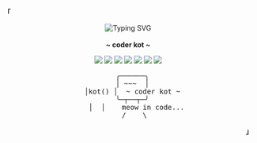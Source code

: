 <p align="left"><strong><samp>「</samp></strong></p>

<p align="center">
  <img src="https://readme-typing-svg.herokuapp.com?font=Iosevka&size=16&color=34bf1f&center=true&width=410&height=45&lines=hi+there+!" alt="Typing SVG">
  <br><br>
  <strong>~ coder kot ~</strong>
</p>

<p align="center">
  <img src="https://img.shields.io/badge/Kotlin-7F52FF?style=for-the-badge&logo=kotlin&logoColor=white"/>
  <img src="https://img.shields.io/badge/Jetpack_Compose-4285F4?style=for-the-badge&logo=jetpackcompose&logoColor=white"/>
  <img src="https://img.shields.io/badge/Dagger_Hilt-34A853?style=for-the-badge&logo=google&logoColor=white"/>
  <img src="https://img.shields.io/badge/Kotlin_Serialization-FF9800?style=for-the-badge&logo=kotlin&logoColor=white"/>
  <img src="https://img.shields.io/badge/AndroidX-3DDC84?style=for-the-badge&logo=android&logoColor=white"/>
  <img src="https://img.shields.io/badge/MVVM-6C63FF?style=for-the-badge&logo=architecture&logoColor=white"/>
  <img src="https://img.shields.io/badge/DeepSeek_API-6200EA?style=for-the-badge&logo=openai&logoColor=white"/>
</p>

<pre align="center">
  ╭──────╮
  │ ~~~  │
  │kot() │  ~ coder kot ~
  ╰─┬──┬─╯
    │  │    meow in code...
   /    \
</pre>

<p align="right"><strong><samp>」</samp></strong></p>
